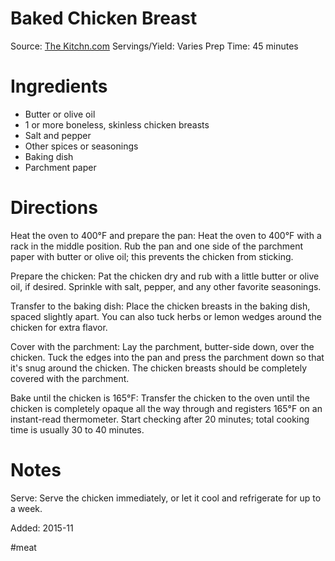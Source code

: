 Baked Chicken Breast
============================
Source:  [The Kitchn.com](http://www.thekitchn.com/how-to-cook-the-best-chicken-breasts-in-the-oven-cooking-lessons-from-the-kitchn-211453)
Servings/Yield:  Varies
Prep Time:  45 minutes

Ingredients
============================
* Butter or olive oil
* 1 or more boneless, skinless chicken breasts
* Salt and pepper
* Other spices or seasonings
* Baking dish
* Parchment paper

Directions
============================
Heat the oven to 400°F and prepare the pan: Heat the oven to 400°F with a rack in the middle position. Rub the pan and one side of the parchment paper with butter or olive oil; this prevents the chicken from sticking.

Prepare the chicken: Pat the chicken dry and rub with a little butter or olive oil, if desired. Sprinkle with salt, pepper, and any other favorite seasonings.

Transfer to the baking dish: Place the chicken breasts in the baking dish, spaced slightly apart. You can also tuck herbs or lemon wedges around the chicken for extra flavor.

Cover with the parchment: Lay the parchment, butter-side down, over the chicken. Tuck the edges into the pan and press the parchment down so that it's snug around the chicken. The chicken breasts should be completely covered with the parchment.

Bake until the chicken is 165°F: Transfer the chicken to the oven until the chicken is completely opaque all the way through and registers 165°F on an instant-read thermometer. Start checking after 20 minutes; total cooking time is usually 30 to 40 minutes.

Notes
============================
Serve: Serve the chicken immediately, or let it cool and refrigerate for up to a week.


Added: 2015-11

#meat
